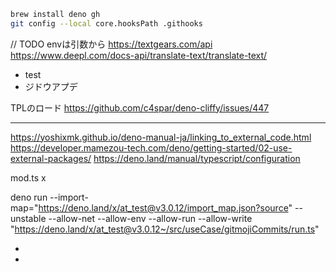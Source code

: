 ```bash
brew install deno gh
git config --local core.hooksPath .githooks
```

// TODO envは引数から https://textgears.com/api
https://www.deepl.com/docs-api/translate-text/translate-text/

- test
- ジドウアプデ

TPLのロード https://github.com/c4spar/deno-cliffy/issues/447

---

https://yoshixmk.github.io/deno-manual-ja/linking_to_external_code.html
https://developer.mamezou-tech.com/deno/getting-started/02-use-external-packages/
https://deno.land/manual/typescript/configuration

mod.ts x

deno run
--import-map="https://deno.land/x/at_test@v3.0.12/import_map.json?source"
--unstable --allow-net --allow-env --allow-run --allow-write
"https://deno.land/x/at_test@v3.0.12~/src/useCase/gitmojiCommits/run.ts"

<!-- deno run --import-map="https://deno.land/x/at_test@v3.0.12/import_map.json?source"  --unstable --allow-net --allow-env --allow-run --allow-write "https://deno.land/x/at_test@v3.0.12~/src/useCase/gitmojiCommits/run.ts" -->

-
-
